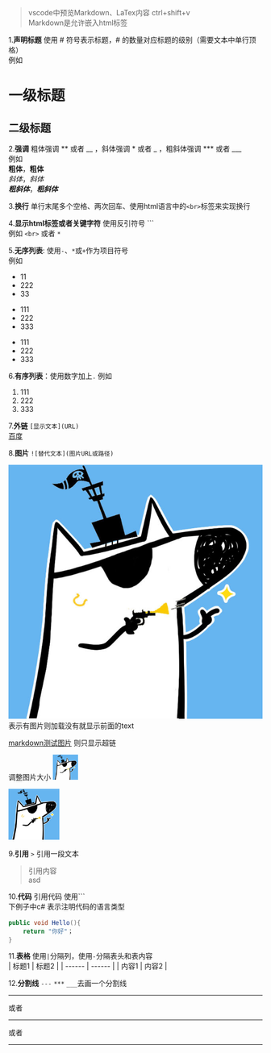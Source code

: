 > vscode中预览Markdown、LaTex内容 ctrl+shift+v   
> Markdown是允许嵌入html标签

1.**声明标题** 使用 # 符号表示标题，# 的数量对应标题的级别（需要文本中单行顶格）    
例如
# 一级标题    
## 二级标题

2.**强调**  粗体强调 ** 或者 __ ，斜体强调 * 或者 _ ，粗斜体强调 *** 或者 ___     
例如   
**粗体**，__粗体__   
*斜体*，_斜体_   
***粗斜体***，___粗斜体___   

3.**换行** 单行末尾多个空格、两次回车、使用html语言中的`<br>`标签来实现换行

4.**显示html标签或者关键字符** 使用反引符号 ```   
例如  `<br>` 或者 `*`

5.**无序列表**: 使用`-`、`*`或`+`作为项目符号    
例如
+ 11
+ 222
+ 33

* 111
* 222
* 333

- 111
- 222
- 333

6.**有序列表**：使用数字加上`.` 例如   
1. 111
2. 222
3. 333

7.**外链** `[显示文本](URL)`   
[百度](www.baidu.com)

8.**图片** `![替代文本](图片URL或路径)`  

![markdown测试图片](markdown测试.jpg) 表示有图片则加载没有就显示前面的text

[markdown测试图片](markdown测试.jpg) 则只显示超链

调整图片大小
<img src="markdown测试.jpg" alt="markdown测试图片修改长宽" width="50px" height="50px">

<img src="markdown测试.jpg" alt="markdown测试图片修改长宽" style="width:20%; height:auto;">

9.**引用** `>` 引用一段文本 
>引用内容   
asd

10.**代码** 引用代码 使用```   
下例子中c# 表示注明代码的语言类型
```c#
public void Hello(){
    return "你好"；
}
```

11.**表格**  使用`|`分隔列，使用`-`分隔表头和表内容   
| 标题1 | 标题2 |
| ------ | ------ |
| 内容1 | 内容2 |

12.**分割线**  `---` `***` `___`去画一个分割线

---
或者
***
或者
___
